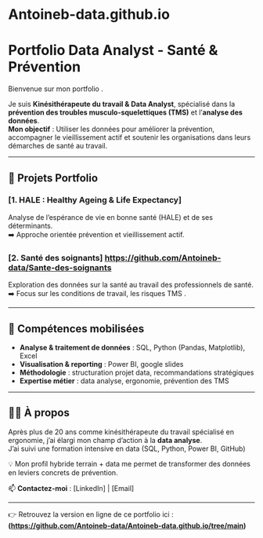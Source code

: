 # Antoineb-data.github.io

# Portfolio Data Analyst - Santé & Prévention  

Bienvenue sur mon portfolio .  

Je suis **Kinésithérapeute du travail & Data Analyst**, spécialisé dans la **prévention des troubles musculo-squelettiques (TMS)** et l’**analyse des données**.  
**Mon objectif** : Utiliser les données pour améliorer la prévention, accompagner le vieillissement actif et soutenir les organisations dans leurs démarches de santé au travail.  

---

## 📌 Projets Portfolio

### [1. HALE : Healthy Ageing & Life Expectancy]
Analyse de l’espérance de vie en bonne santé (HALE) et de ses déterminants.  
➡️ Approche orientée prévention et vieillissement actif.  

### [2. Santé des soignants] https://github.com/Antoineb-data/Sante-des-soignants
Exploration des données sur la santé au travail des professionnels de santé.  
➡️ Focus sur les conditions de travail, les risques TMS .  


---

## 🧰 Compétences mobilisées
- **Analyse & traitement de données** : SQL, Python (Pandas, Matplotlib), Excel
- **Visualisation & reporting** : Power BI, google slides  
- **Méthodologie** : structuration projet data, recommandations stratégiques  
- **Expertise métier** : data analyse, ergonomie, prévention des TMS 

---

## 👨‍💻 À propos
Après plus de 20 ans comme kinésithérapeute du travail spécialisé en ergonomie, j’ai élargi mon champ d’action à la **data analyse**.  
J’ai suivi une formation intensive en data (SQL, Python, Power BI, GitHub) 

💡 Mon profil hybride terrain + data me permet de transformer des données en leviers concrets de prévention.  

📫 **Contactez-moi** : [LinkedIn] | [Email]

---

👉 Retrouvez la version en ligne de ce portfolio ici : **(https://github.com/Antoineb-data/Antoineb-data.github.io/tree/main)**
